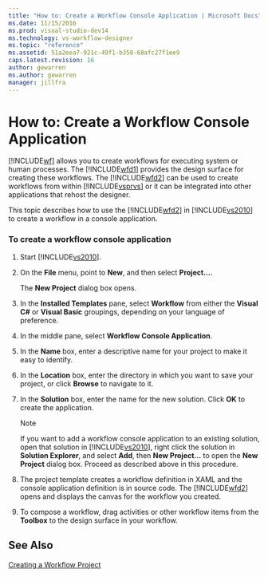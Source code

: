 ```yaml
---
title: "How to: Create a Workflow Console Application | Microsoft Docs"
ms.date: 11/15/2016
ms.prod: visual-studio-dev14
ms.technology: vs-workflow-designer
ms.topic: "reference"
ms.assetid: 51a2eea7-921c-49f1-b358-68afc27f1ee9
caps.latest.revision: 16
author: gewarren
ms.author: gewarren
manager: jillfra
---
```

# How to: Create a Workflow Console Application
[!INCLUDE[wf](../includes/wf-md.md)] allows you to create workflows for executing system or human processes. The [!INCLUDE[wfd1](../includes/wfd1-md.md)] provides the design surface for creating these workflows. The [!INCLUDE[wfd2](../includes/wfd2-md.md)] can be used to create workflows from within [!INCLUDE[vsprvs](../includes/vsprvs-md.md)] or it can be integrated into other applications that rehost the designer.  
  
 This topic describes how to use the [!INCLUDE[wfd2](../includes/wfd2-md.md)] in [!INCLUDE[vs2010](../includes/vs2010-md.md)] to create a workflow in a console application.  
  
### To create a workflow console application  
  
1. Start [!INCLUDE[vs2010](../includes/vs2010-md.md)].  
  
2. On the **File** menu, point to **New**, and then select **Project…**.  
  
     The **New Project** dialog box opens.  
  
3. In the **Installed Templates** pane, select **Workflow** from either the **Visual C#** or **Visual Basic** groupings, depending on your language of preference.  
  
4. In the middle pane, select **Workflow Console Application**.  
  
5. In the **Name** box, enter a descriptive name for your project to make it easy to identify.  
  
6. In the **Location** box, enter the directory in which you want to save your project, or click **Browse** to navigate to it.  
  
7. In the **Solution** box, enter the name for the new solution. Click **OK** to create the application.  
  
    > [!NOTE]
    >  If you want to add a workflow console application to an existing solution, open that solution in [!INCLUDE[vs2010](../includes/vs2010-md.md)], right click the solution in **Solution Explorer**, and select **Add**, then **New Project…** to open the **New Project** dialog box. Proceed as described above in this procedure.  
  
8. The project template creates a workflow definition in XAML and the console application definition is in source code. The [!INCLUDE[wfd2](../includes/wfd2-md.md)] opens and displays the canvas for the workflow you created.  
  
9. To compose a workflow, drag activities or other workflow items from the **Toolbox** to the design surface in your workflow.  
  
## See Also  
 [Creating a Workflow Project](../workflow-designer/creating-a-workflow-project.md)